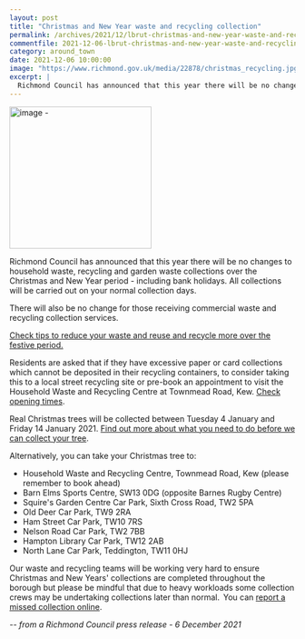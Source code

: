 ```yaml
---
layout: post
title: "Christmas and New Year waste and recycling collection"
permalink: /archives/2021/12/lbrut-christmas-and-new-year-waste-and-recycling-collection.html
commentfile: 2021-12-06-lbrut-christmas-and-new-year-waste-and-recycling-collection
category: around_town
date: 2021-12-06 10:00:00
image: "https://www.richmond.gov.uk/media/22878/christmas_recycling.jpg"
excerpt: |
  Richmond Council has announced that this year there will be no changes to  household waste, recycling and garden waste collections over the Christmas  and New Year period - including bank holidays. All collections will be  carried out on your normal collection days.
---
```


<img src="https://www.richmond.gov.uk/media/22878/christmas_recycling.jpg" alt="image - " width="250" class="photo right"  >

Richmond Council has announced that this year there will be no changes to household waste, recycling and garden waste collections over the Christmas and New Year period - including bank holidays. All collections will be carried out on your normal collection days.

There will also be no change for those receiving commercial waste and recycling collection services.

[Check tips to reduce your waste and reuse and recycle more over the festive period.](https://www.richmond.gov.uk/news/press_office/campaigns_and_events/christmas_recycling_tips)

Residents are asked that if they have excessive paper or card collections which cannot be deposited in their recycling containers, to consider taking this to a local street recycling site or pre-book an appointment to visit the Household Waste and Recycling Centre at Townmead Road, Kew. [Check opening times](https://www.richmond.gov.uk/services/waste_and_recycling/recycling_and_refuse_sites/townmead_road).

Real Christmas trees will be collected between Tuesday 4 January and Friday 14 January 2021. [Find out more about what you need to do before we can collect your tree](https://www.richmond.gov.uk/services/waste_and_recycling/collection_days/christmas_tree_recycling).

Alternatively, you can take your Christmas tree to:

- Household Waste and Recycling Centre, Townmead Road, Kew (please remember to book ahead)
- Barn Elms Sports Centre, SW13 0DG (opposite Barnes Rugby Centre)
- Squire's Garden Centre Car Park, Sixth Cross Road, TW2 5PA
- Old Deer Car Park, TW9 2RA
- Ham Street Car Park, TW10 7RS
- Nelson Road Car Park, TW2 7BB
- Hampton Library Car Park, TW12 2AB
- North Lane Car Park, Teddington, TW11 0HJ

Our waste and recycling teams will be working very hard to ensure Christmas and New Years' collections are completed throughout the borough but please be mindful that due to heavy workloads some collection crews may be undertaking collections later than normal.  You can [report a missed collection online](https://www.richmond.gov.uk/services/waste_and_recycling/report_a_missed_collection).

<cite>-- from a Richmond Council press release - 6 December 2021</cite>
